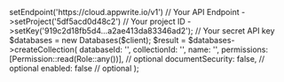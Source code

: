 <?php

use Appwrite\Client;
use Appwrite\Permission;
use Appwrite\Role;
use Appwrite\Services\Databases;

$client = (new Client())
    ->setEndpoint('https://cloud.appwrite.io/v1') // Your API Endpoint
    ->setProject('5df5acd0d48c2') // Your project ID
    ->setKey('919c2d18fb5d4...a2ae413da83346ad2'); // Your secret API key

$databases = new Databases($client);

$result = $databases->createCollection(
    databaseId: '<DATABASE_ID>',
    collectionId: '<COLLECTION_ID>',
    name: '<NAME>',
    permissions: [Permission::read(Role::any())], // optional
    documentSecurity: false, // optional
    enabled: false // optional
);